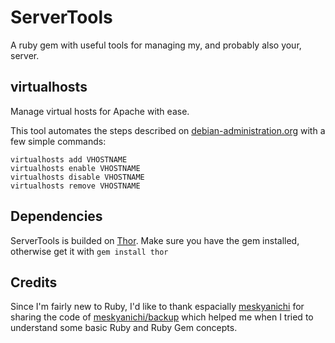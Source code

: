 ServerTools
===========

A ruby gem with useful tools for managing my, and probably also your, server.

virtualhosts
------------
Manage virtual hosts for Apache with ease.

This tool automates the steps described on [debian-administration.org](http://www.debian-administration.org/articles/412)
with a few simple commands:

	virtualhosts add VHOSTNAME
	virtualhosts enable VHOSTNAME
	virtualhosts disable VHOSTNAME
	virtualhosts remove VHOSTNAME
	
	
Dependencies
------------
ServerTools is builded on [Thor](https://github.com/wycats/thor). Make sure
you have the gem installed, otherwise get it with `gem install thor`

Credits
-------
Since I'm fairly new to Ruby, I'd like to thank espacially
[meskyanichi](https://github.com/meskyanichi) for sharing the code of
[meskyanichi/backup](https://github.com/meskyanichi/backup) which helped me
when I tried to understand some basic Ruby and Ruby Gem concepts.
